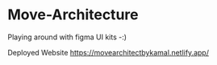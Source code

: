 # Move-Architecture
Playing around with figma UI kits -:)

Deployed Website
https://movearchitectbykamal.netlify.app/
